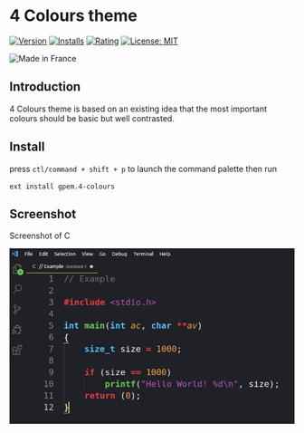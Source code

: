 # 4 Colours theme

[![Version](https://vsmarketplacebadge.apphb.com/version/gpem.4-colours.svg)](https://marketplace.visualstudio.com/items?itemName=gpem.4-colours)  [![Installs](https://vsmarketplacebadge.apphb.com/installs/gpem.4-colours.svg)](https://marketplace.visualstudio.com/items?itemName=gpem.4-colours)  [![Rating](https://vsmarketplacebadge.apphb.com/rating/gpem.4-colours.svg)](https://marketplace.visualstudio.com/items?itemName=gpem.4-colours)  [![License: MIT](https://img.shields.io/badge/License-MIT-yellow.svg)](https://opensource.org/licenses/MIT)

![Made in France](https://img.shields.io/badge/made%20in-France-008751.svg)


## Introduction
4 Colours theme is based on an existing idea that the most important colours should be basic but well contrasted.

## Install
press `ctl/command + shift + p` to launch the command palette then run
```
ext install gpem.4-colours
```

## Screenshot
Screenshot of C

![theme screenshot](https://github.com/Germain-Gadel/4-colours/raw/master/images/example.png)